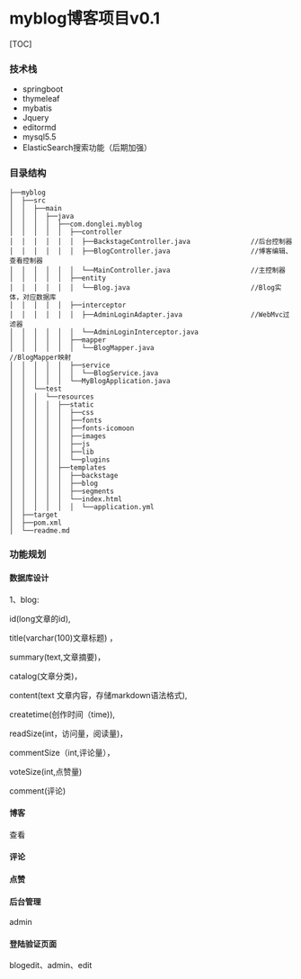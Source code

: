 # myblog博客项目v0.1

[TOC]

### 技术栈

- springboot
- thymeleaf
- mybatis
- Jquery
- editormd
- mysql5.5
- ElasticSearch搜索功能（后期加强）



### 目录结构

```ht
├──myblog
│  ├──src
│  │  ├──main
│  │  │  ├──java
│  │  │  │  ├──com.donglei.myblog
│  │  │  │  │  ├──controller
│  │  │  │  │  │  ├──BackstageController.java				//后台控制器
│  │  │  │  │  │  ├──BlogController.java					//博客编辑、查看控制器
│  │  │  │  │  │  └──MainController.java					//主控制器
│  │  │  │  │  ├──entity
│  │  │  │  │  │  └──Blog.java								//Blog实体，对应数据库
│  │  │  │  │  ├──interceptor
│  │  │  │  │  │  ├──AdminLoginAdapter.java					//WebMvc过滤器
│  │  │  │  │  │  └──AdminLoginInterceptor.java
│  │  │  │  │  ├──mapper
│  │  │  │  │  │  └──BlogMapper.java						//BlogMapper映射
│  │  │  │  │  ├──service
│  │  │  │  │  │  └──BlogService.java
│  │  │  │  │  └──MyBlogApplication.java
│  │  └──test
│  │  │  └──resources
│  │  │  │  ├──static
│  │  │  │  │  ├──css
│  │  │  │  │  ├──fonts
│  │  │  │  │  ├──fonts-icomoon
│  │  │  │  │  ├──images
│  │  │  │  │  ├──js
│  │  │  │  │  ├──lib
│  │  │  │  │  └──plugins
│  │  │  │  ├──templates
│  │  │  │  │  ├──backstage
│  │  │  │  │  ├──blog
│  │  │  │  │  ├──segments
│  │  │  │  │  └──index.html
│  │  │  │  │  │  └──application.yml
│  ├──target
│  ├──pom.xml
│  └──readme.md

```


### 功能规划

#### 数据库设计

1、blog:

id(long文章的id), 

title(varchar(100)文章标题) ，

summary(text,文章摘要)，

catalog(文章分类)，

content(text 文章内容，存储markdown语法格式), 

createtime(创作时间（time)),

readSize(int，访问量，阅读量)，

commentSize（int,评论量），

voteSize(int,点赞量)

comment(评论)

#### 博客

查看

#### 评论

#### 点赞

#### 后台管理

admin

#### 登陆验证页面

blogedit、admin、edit
